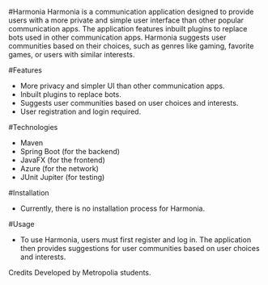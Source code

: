 #Harmonia
Harmonia is a communication application designed to provide users with a more private and simple user interface than other popular communication apps. The application features inbuilt plugins to replace bots used in other communication apps. Harmonia suggests user communities based on their choices, such as genres like gaming, favorite games, or users with similar interests.

#Features
- More privacy and simpler UI than other communication apps.
- Inbuilt plugins to replace bots.
- Suggests user communities based on user choices and interests.
- User registration and login required.

#Technologies
- Maven
- Spring Boot (for the backend)
- JavaFX (for the frontend)
- Azure (for the network)
- JUnit Jupiter (for testing)

#Installation
- Currently, there is no installation process for Harmonia.

#Usage
- To use Harmonia, users must first register and log in. The application then provides suggestions for user communities based on user choices and interests.

Credits
Developed by Metropolia students.
